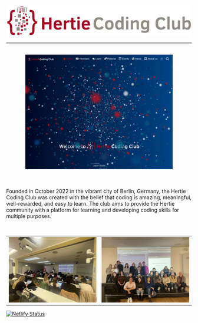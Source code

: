 

<div align="center">
  <img src="logo/long_gray_HCC.png" alt="Image 1" width="700">

  <hr>
  <br>
  <img src="logo/website.png" alt="Image 2" width="400">

</div>

<br>

<br>

Founded in October 2022 in the vibrant city of Berlin, Germany, the Hertie Coding Club was created with the belief that coding is amazing, meaningful, well-rewarded, and easy to learn. The club aims to provide the Hertie community with a platform for learning and developing coding skills for multiple purposes.

<br>

|                               |                               |
|----------------------------------------|----------------------------------------|
| ![Image 1](logo/kick_off_event3.jpeg)  | ![Image 2](logo/kick_off_event1.jpeg)  |



[![Netlify Status](https://api.netlify.com/api/v1/badges/9528daa2-6e45-4e9d-a3e2-d492131d87cd/deploy-status?branch=)](https://app.netlify.com/sites/coruscating-peony-94a794/deploys)
